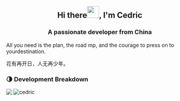 <!-- ### Hi there 👋 -->

<!--
**Cedric0927/Cedric0927** is a ✨ _special_ ✨ repository because its `README.md` (this file) appears on your GitHub profile.

Here are some ideas to get you started:

- 🔭 I’m currently working on ...
- 🌱 I’m currently learning ...
- 👯 I’m looking to collaborate on ...
- 🤔 I’m looking for help with ...
- 💬 Ask me about ...
- 📫 How to reach me: ...
- 😄 Pronouns: ...
- ⚡ Fun fact: ...
-->
<h2 align="center">Hi there<img src="https://cdn.jsdelivr.net/gh/dmego/images/img/Hi.gif" height="32" />, I'm Cedric </h2>
<h3 align="center">A passionate developer from China</h3>

All you need is the plan, the road mp, and the courage to press on to yourdestination.

花有再开日，人无再少年。


### 🌗 Development Breakdown

<img src="https://komarev.com/ghpvc/?username=Cedric0927" alt="cedric" />
<img align="left" src="https://readme-stats-dmego.vercel.app/api?username=Cedric0927&show_icons=true&icon_color=1573B3&hide_title=true&text_color=718096&bg_color=00000000&hide_border=true"/>

<!-- <a href="https://github.com/anuraghazra/github-readme-stats">
  <img align="center" src="https://github-readme-stats.vercel.app/api?username=Cedric0927&count_private=true&show_icons=true&theme=dark" />
</a>
<a href="https://github.com/anuraghazra/convoychat">
  <img align="center" src="https://github-readme-stats.vercel.app/api/top-langs/?username=Cedric0927&langs_count=8&theme=dark&count_private=true&layout=compact&hide=javascript,html,css,CoffeeScript&card_width=250" />
</a> -->
